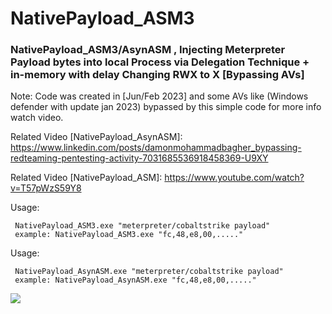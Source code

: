 # NativePayload_ASM3

### NativePayload_ASM3/AsynASM , Injecting Meterpreter Payload bytes into local Process via Delegation Technique + in-memory with delay Changing RWX to X [Bypassing AVs]

Note: Code was created in [Jun/Feb 2023] and some AVs like (Windows defender with update jan 2023) bypassed by this simple code for more info watch video.

Related Video [NativePayload_AsynASM]: https://www.linkedin.com/posts/damonmohammadbagher_bypassing-redteaming-pentesting-activity-7031685536918458369-U9XY

Related Video [NativePayload_ASM]: https://www.youtube.com/watch?v=T57pWzS59Y8 


Usage: 
    
     NativePayload_ASM3.exe "meterpreter/cobaltstrike payload"
     example: NativePayload_ASM3.exe "fc,48,e8,00,....."
     
Usage: 
    
     NativePayload_AsynASM.exe "meterpreter/cobaltstrike payload"
     example: NativePayload_AsynASM.exe "fc,48,e8,00,....."     

<p><a href="https://hits.seeyoufarm.com"><img src="https://hits.seeyoufarm.com/api/count/incr/badge.svg?url=https://github.com/DamonMohammadbagher/NativePayload_ASM3/"/></a></p>

